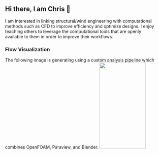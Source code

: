 ## Hi there, I am Chris 👋

I am interested in linking structural/wind engineering with computational methods such as CFD to improve efficiency and optimize designs.
I enjoy teaching others to leverage the computational tools that are openly available to them in order to improve their workflows.

### Flow Visualization
The following image is generating using a custom analysis pipeline which combines OpenFOAM, Paraview, and Blender.
<img src="CAARC_0_Streamline.png" width="150" height="280">



<!--
**chowlet5/chowlet5** is a ✨ _special_ ✨ repository because its `README.md` (this file) appears on your GitHub profile.

Here are some ideas to get you started:

- 🔭 I’m currently working on ...
- 🌱 I’m currently learning ...
- 👯 I’m looking to collaborate on ...
- 🤔 I’m looking for help with ...
- 💬 Ask me about ...
- 📫 How to reach me: ...
- 😄 Pronouns: ...
- ⚡ Fun fact: ...
-->

